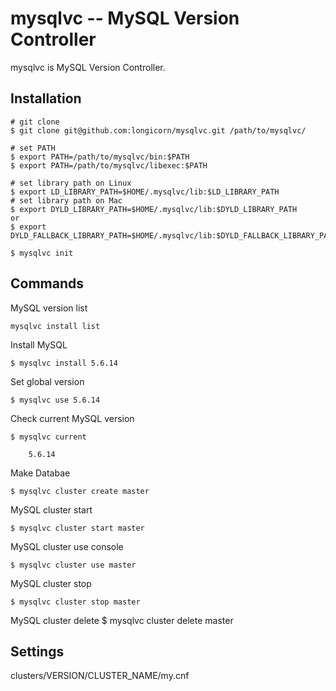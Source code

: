 mysqlvc -- MySQL Version Controller
=====================

mysqlvc is MySQL Version Controller.

Installation
------------
    # git clone
    $ git clone git@github.com:longicorn/mysqlvc.git /path/to/mysqlvc/

    # set PATH
    $ export PATH=/path/to/mysqlvc/bin:$PATH
    $ export PATH=/path/to/mysqlvc/libexec:$PATH

    # set library path on Linux
    $ export LD_LIBRARY_PATH=$HOME/.mysqlvc/lib:$LD_LIBRARY_PATH
    # set library path on Mac
    $ export DYLD_LIBRARY_PATH=$HOME/.mysqlvc/lib:$DYLD_LIBRARY_PATH
    or
    $ export DYLD_FALLBACK_LIBRARY_PATH=$HOME/.mysqlvc/lib:$DYLD_FALLBACK_LIBRARY_PATH

    $ mysqlvc init

Commands
------------
MySQL version list

    mysqlvc install list

Install MySQL

    $ mysqlvc install 5.6.14

Set global version

    $ mysqlvc use 5.6.14

Check current MySQL version

    $ mysqlvc current

        5.6.14

Make Databae

    $ mysqlvc cluster create master

MySQL cluster start

    $ mysqlvc cluster start master

MySQL cluster use console

    $ mysqlvc cluster use master

MySQL cluster stop

    $ mysqlvc cluster stop master

MySQL cluster delete
    $ mysqlvc cluster delete master

Settings
------------
clusters/VERSION/CLUSTER_NAME/my.cnf
